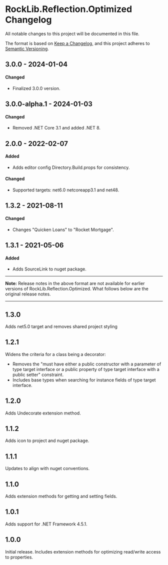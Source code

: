 # RockLib.Reflection.Optimized Changelog

All notable changes to this project will be documented in this file.

The format is based on [Keep a Changelog](https://keepachangelog.com/en/1.0.0/),
and this project adheres to [Semantic Versioning](https://semver.org/spec/v2.0.0.html).

## 3.0.0 - 2024-01-04

#### Changed

- Finalized 3.0.0 version.

## 3.0.0-alpha.1 - 2024-01-03

#### Changed

- Removed .NET Core 3.1 and added .NET 8.

## 2.0.0 - 2022-02-07

#### Added

- Adds editor config Directory.Build.props for consistency.

#### Changed

- Supported targets: net6.0 netcoreapp3.1 and net48.

## 1.3.2 - 2021-08-11

#### Changed

- Changes "Quicken Loans" to "Rocket Mortgage".

## 1.3.1 - 2021-05-06

#### Added

- Adds SourceLink to nuget package.

----

**Note:** Release notes in the above format are not available for earlier versions of
RockLib.Reflection.Optimized. What follows below are the original release notes.

----

## 1.3.0

Adds net5.0 target and removes shared project styling

## 1.2.1

Widens the criteria for a class being a decorator:

- Removes the "must have either a public constructor with a parameter of type target interface or a public property of type target interface with a public setter" constraint.
- Includes base types when searching for instance fields of type target interface.

## 1.2.0

Adds Undecorate extension method.

## 1.1.2

Adds icon to project and nuget package.

## 1.1.1

Updates to align with nuget conventions.

## 1.1.0

Adds extension methods for getting and setting fields.

## 1.0.1

Adds support for .NET Framework 4.5.1.

## 1.0.0

Initial release. Includes extension methods for optimizing read/write
access to properties.
